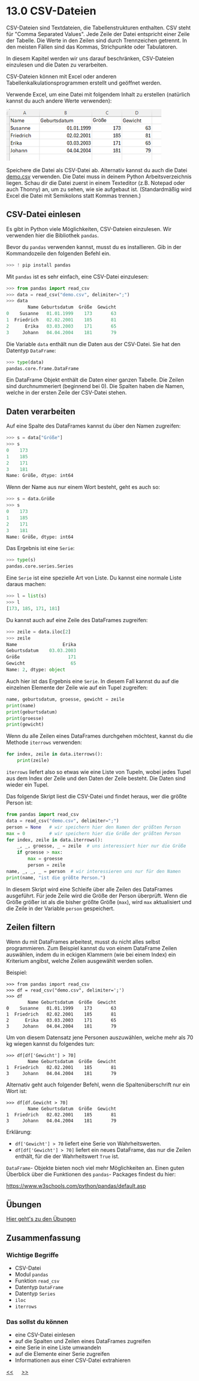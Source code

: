 # 13.0 CSV-Dateien

CSV-Dateien sind Textdateien, die Tabellenstrukturen enthalten.
CSV steht für "Comma Separated Values".
Jede Zeile der Datei entspricht einer Zeile der Tabelle.
Die Werte in den Zeilen sind durch Trennzeichen getrennt.
In den meisten Fällen sind das Kommas, Strichpunkte oder Tabulatoren.

In diesem Kapitel werden wir uns darauf beschränken, CSV-Dateien einzulesen und die Daten zu verarbeiten.

CSV-Dateien können mit Excel oder anderen Tabellenkalkulationsprogrammen 
erstellt und geöffnet werden.

Verwende Excel, um eine Datei mit folgendem Inhalt zu erstellen
(natürlich kannst du auch andere Werte verwenden):

![Excel_Tabelle.png](../img/14.0/Excel_Tabelle.png)

Speichere die Datei als CSV-Datei ab.
Alternativ kannst du auch die Datei [demo.csv](../daten/demo.csv) verwenden.
Die Datei muss in deinem Python Arbeitsverzeichnis liegen.
Schau dir die Datei zuerst in einem Texteditor 
(z.B. Notepad oder auch Thonny) an, 
um zu sehen, wie sie aufgebaut ist.
(Standardmäßig wird Excel die Datei mit Semikolons statt Kommas trennen.)

## CSV-Datei einlesen

Es gibt in Python viele Möglichkeiten, CSV-Dateien einzulesen.
Wir verwenden hier die Bibliothek `pandas`.

Bevor du `pandas` verwenden kannst, musst du es installieren. 
Gib in der Kommandozeile den folgenden Befehl ein.

```python
>>> ! pip install pandas
```

Mit `pandas` ist es sehr einfach, eine CSV-Datei einzulesen:

```python
>>> from pandas import read_csv
>>> data = read_csv("demo.csv", delimiter=";")
>>> data
        Name Geburtsdatum  Größe  Gewicht
0    Susanne   01.01.1999    173       63
1  Friedrich   02.02.2001    185       81
2      Erika   03.03.2003    171       65
3     Johann   04.04.2004    181       79
```

Die Variable `data` enthält nun die Daten aus der CSV-Datei.
Sie hat den Datentyp `DataFrame`:

```python
>>> type(data)
pandas.core.frame.DataFrame
```

Ein DataFrame Objekt enthält die Daten einer ganzen Tabelle.
Die Zeilen sind durchnummeriert (beginnend bei 0).
Die Spalten haben die Namen, 
welche in der ersten Zeile der CSV-Datei stehen.

## Daten verarbeiten

Auf eine Spalte des DataFrames kannst du über den Namen zugreifen:

```python
>>> s = data["Größe"]
>>> s
0    173
1    185
2    171
3    181
Name: Größe, dtype: int64
```

Wenn der Name aus nur einem Wort besteht, geht es auch so:

```python
>>> s = data.Größe
>>> s
0    173
1    185
2    171
3    181
Name: Größe, dtype: int64
```


Das Ergebnis ist eine `Serie`:

```python
>>> type(s)
pandas.core.series.Series
```

Eine `Serie` ist eine spezielle Art von Liste.
Du kannst eine normale Liste daraus machen:

```python
>>> l = list(s)
>>> l
[173, 185, 171, 181]
```

Du kannst auch auf eine Zeile des DataFrames zugreifen:

```python
>>> zeile = data.iloc[2]
>>> zeile
Name                 Erika
Geburtsdatum    03.03.2003
Größe                  171
Gewicht                 65
Name: 2, dtype: object
```

Auch hier ist das Ergebnis eine `Serie`.
In diesem Fall kannst du auf die einzelnen Elemente der Zeile wie
auf ein Tupel zugreifen:

```python
name, geburtsdatum, groesse, gewicht = zeile
print(name)
print(geburtsdatum)
print(groesse)
print(gewicht)
```

Wenn du alle Zeilen eines DataFrames durchgehen möchtest,
kannst du die Methode `iterrows` verwenden:

```python
for index, zeile in data.iterrows():
    print(zeile)
```

`iterrows` liefert also so etwas wie eine Liste von Tupeln, 
wobei jedes Tupel aus dem Index der Zeile und den Daten der Zeile besteht.
Die Daten sind wieder ein Tupel.

Das folgende Skript liest die CSV-Datei und findet heraus,
wer die größte Person ist:

```python
from pandas import read_csv
data = read_csv("demo.csv", delimiter=";")
person = None   # wir speichern hier den Namen der größten Person
max = 0         # wir speichern hier die Größe der größten Person
for index, zeile in data.iterrows():
    _, _, groesse, _ = zeile  # uns interessiert hier nur die Größe
    if groesse > max:
        max = groesse
        person = zeile
name, _, _, _ = person  # wir interessieren uns nur für den Namen
print(name, "ist die größte Person.")
```

In diesem Skript wird eine Schleife 
über alle Zeilen des DataFrames ausgeführt.
Für jede Zeile wird die Größe der Person überprüft.
Wenn die Größe größer ist als die bisher größte Größe (`max`),
wird `max` aktualisiert und die Zeile in der Variable `person` gespeichert.

## Zeilen filtern

Wenn du mit DataFrames arbeitest, musst du nicht alles selbst programmieren.
Zum Beispiel kannst du von einem DataFrame Zeilen auswählen,
indem du in eckigen Klammern (wie bei einem Index) ein Kriterium 
angibst, welche Zeilen ausgewählt werden sollen.

Beispiel:

```
>>> from pandas import read_csv
>>> df = read_csv("demo.csv", delimiter=';')
>>> df
        Name Geburtsdatum  Größe  Gewicht
0    Susanne   01.01.1999    173       63
1  Friedrich   02.02.2001    185       81
2      Erika   03.03.2003    171       65
3     Johann   04.04.2004    181       79
```

Um von diesem Datensatz jene Personen auszuwählen, 
welche mehr als 70 kg wiegen kannst du folgendes tun:

```
>>> df[df['Gewicht'] > 70]
        Name Geburtsdatum  Größe  Gewicht
1  Friedrich   02.02.2001    185       81
3     Johann   04.04.2004    181       79
```

Alternativ geht auch folgender Befehl, 
wenn die Spaltenüberschrift nur ein Wort ist:

```
>>> df[df.Gewicht > 70]
        Name Geburtsdatum  Größe  Gewicht
1  Friedrich   02.02.2001    185       81
3     Johann   04.04.2004    181       79
```

Erklärung:

- `df['Gewicht'] > 70` liefert eine Serie von Wahrheitswerten.
- `df[df['Gewicht'] > 70]` liefert ein neues DataFrame, 
  das nur die Zeilen enthält, für die der Wahrheitswert `True` ist.


`DataFrame`- Objekte bieten noch viel mehr Möglichkeiten an.
Einen guten Überblick über die Funktionen des `pandas`- Packages findest du hier:

https://www.w3schools.com/python/pandas/default.asp



            

## Übungen
[Hier geht's zu den Übungen](../uebungen/UE_14.0_CSV_Dateien.md)

## Zusammenfassung
### Wichtige Begriffe
- CSV-Datei
- Modul `pandas`
- Funktion `read_csv`
- Datentyp `DataFrame`
- Datentyp `Series`
- `iloc`
- `iterrows`


### Das sollst du können
- eine CSV-Datei einlesen
- auf die Spalten und Zeilen eines DataFrames zugreifen
- eine Serie in eine Liste umwandeln
- auf die Elemente einer Serie zugreifen
- Informationen aus einer CSV-Datei extrahieren


[<<](13.0_Datum_und_Uhrzeit.md) &emsp; [>>](15.0)






